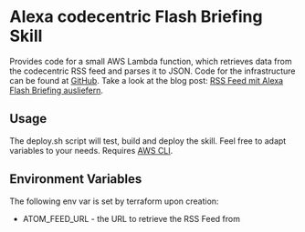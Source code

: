 # Alexa codecentric Flash Briefing Skill 
Provides code for a small AWS Lambda function, which retrieves data from the codecentric RSS feed
and parses it to JSON. 
Code for the infrastructure can be found at [GitHub](https://www.github.com/hill-daniel/alexa-rss-flashbriefing-infrastructure).
Take a look at the blog post: [RSS Feed mit Alexa Flash Briefing ausliefern](https://blog.codecentric.de/2018/11/rss-feed-mit-alexa-flash-briefing-skill-ausliefern/).

## Usage
The deploy.sh script will test, build and deploy the skill. Feel free to adapt variables to your needs.
Requires [AWS CLI](https://aws.amazon.com/de/cli/).

## Environment Variables
The following env var is set by terraform upon creation:
* ATOM_FEED_URL - the URL to retrieve the RSS Feed from